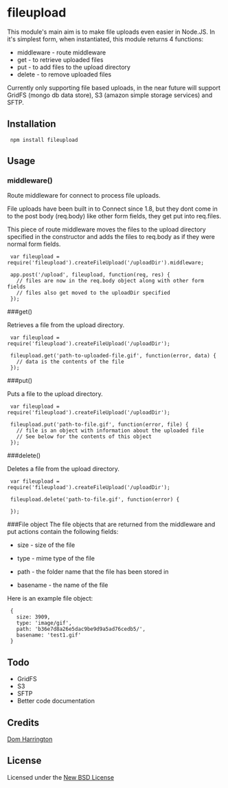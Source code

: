 # fileupload

This module's main aim is to make file uploads even easier in Node.JS. In it's simplest form, when instantiated, this module returns 4 functions:

- middleware - route middleware
- get - to retrieve uploaded files
- put - to add files to the upload directory
- delete - to remove uploaded files

Currently only supporting file based uploads, in the near future will support GridFS (mongo db data store), S3 (amazon simple storage services) and SFTP.

## Installation

     npm install fileupload

## Usage

### middleware()

Route middleware for connect to process file uploads.

File uploads have been built in to Connect since 1.8, but they dont come in to the post body (req.body) like other form fields, they get put into req.files.

This piece of route middleware moves the files to the upload directory specified in the constructor and adds the files to req.body as if they were normal form fields.

     var fileupload = require('fileupload').createFileUpload('/uploadDir').middleware;

     app.post('/upload', fileupload, function(req, res) {
       // files are now in the req.body object along with other form fields
       // files also get moved to the uploadDir specified
     });

###get()

Retrieves a file from the upload directory.


     var fileupload = require('fileupload').createFileUpload('/uploadDir');

     fileupload.get('path-to-uploaded-file.gif', function(error, data) {
       // data is the contents of the file
     });

###put()

Puts a file to the upload directory.


     var fileupload = require('fileupload').createFileUpload('/uploadDir');

     fileupload.put('path-to-file.gif', function(error, file) {
       // file is an object with information about the uploaded file
       // See below for the contents of this object
     });

###delete()

Deletes a file from the upload directory.


     var fileupload = require('fileupload').createFileUpload('/uploadDir');

     fileupload.delete('path-to-file.gif', function(error) {

     });

###File object
The file objects that are returned from the middleware and put actions contain the following fields:

- size - size of the file

- type - mime type of the file

- path - the folder name that the file has been stored in

- basename - the name of the file

Here is an example file object:

     {
       size: 3909,
       type: 'image/gif',
       path: 'b36e7d8a26e5dac9be9d9a5ad76cedb5/',
       basename: 'test1.gif'
     }

## Todo

- GridFS
- S3
- SFTP
- Better code documentation

## Credits
[Dom Harrington](https://github.com/domharrington/)

## License
Licensed under the [New BSD License](http://opensource.org/licenses/bsd-license.php)